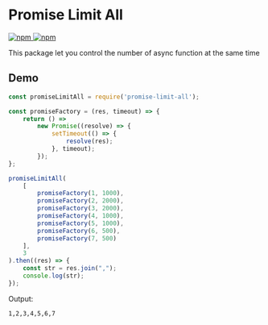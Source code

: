 # Promise Limit All

[![npm](https://img.shields.io/npm/v/promise-limit-all.svg) ![npm](https://img.shields.io/npm/dm/promise-limit-all.svg)](https://www.npmjs.com/package/promise-limit-all)

This package let you control the number of async function at the same time

## Demo

```js
const promiseLimitAll = require('promise-limit-all');

const promiseFactory = (res, timeout) => {
    return () =>
        new Promise((resolve) => {
            setTimeout(() => {
                resolve(res);
            }, timeout);
        });
};

promiseLimitAll(
    [
        promiseFactory(1, 1000),
        promiseFactory(2, 2000),
        promiseFactory(3, 2000),
        promiseFactory(4, 1000),
        promiseFactory(5, 1000),
        promiseFactory(6, 500),
        promiseFactory(7, 500)
    ],
    3
).then((res) => {
    const str = res.join(",");
    console.log(str);
});
```

Output: 
```
1,2,3,4,5,6,7
```
